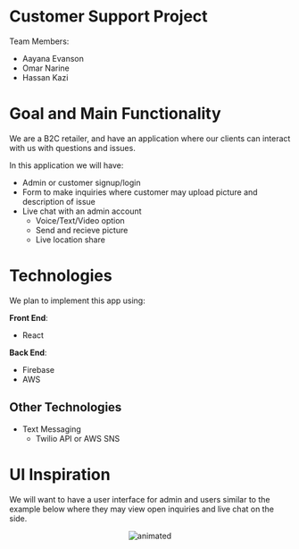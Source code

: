 # Customer Support Project
Team Members: 
* Aayana Evanson
* Omar Narine
* Hassan Kazi

# Goal and Main Functionality

We are a B2C retailer, and have an application where our clients can interact with us with questions and issues. 

In this application we will have: 
* Admin or customer signup/login
* Form to make inquiries where customer may upload picture and description of issue
* Live chat with an admin account
    - Voice/Text/Video option
    - Send and recieve picture
    - Live location share


# Technologies

We plan to implement this app using:

**Front End**:
* React

**Back End**:
* Firebase
* AWS 


## Other Technologies
* Text Messaging
    * Twilio API or AWS SNS

# UI Inspiration 
We will want to have a user interface for admin and users similar to the example below where they may view open inquiries and live chat on the side. 

<p align="center">
  <img src="https://github.com/Aayana-E/Customer-Support/blob/main/Inspiration/dashboard.png" alt="animated" />
</p>



